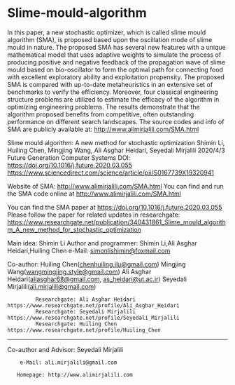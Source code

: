 # Slime-mould-algorithm
In this paper, a new stochastic optimizer, which is called slime mould algorithm (SMA), is proposed based upon the oscillation mode of slime mould in nature. The proposed SMA has several new features with a unique mathematical model that uses adaptive weights to simulate the process of producing positive and negative feedback of the propagation wave of slime mould based on bio-oscillator to form the optimal path for connecting food with excellent exploratory ability and exploitation propensity. The proposed SMA is compared with up-to-date metaheuristics in an extensive set of benchmarks to verify the efficiency. Moreover, four classical engineering structure problems are utilized to estimate the efficacy of the algorithm in optimizing engineering problems. The results demonstrate that the algorithm proposed benefits from competitive, often outstanding performance on different search landscapes. The source codes and info of SMA are publicly available at: http://www.alimirjalili.com/SMA.html

Slime mould algorithm: A new method for stochastic optimization
Shimin Li, Huiling Chen, Mingjing Wang, Ali Asghar Heidari, Seyedali Mirjalili
2020/4/3
Future Generation Computer Systems
DOI: https://doi.org/10.1016/j.future.2020.03.055
https://www.sciencedirect.com/science/article/pii/S0167739X19320941

Website of SMA: http://www.alimirjalili.com/SMA.html
You can find and run the SMA code online at http://www.alimirjalili.com/SMA.html

You can find the SMA paper at https://doi.org/10.1016/j.future.2020.03.055
Please follow the paper for related updates in researchgate: https://www.researchgate.net/publication/340431861_Slime_mould_algorithm_A_new_method_for_stochastic_optimization

  Main idea: Shimin Li
  Author and programmer: Shimin Li,Ali Asghar Heidari,Huiling Chen
  e-Mail: simonlishimin@foxmail.com
 
 Co-author:
             Huiling Chen(chenhuiling.jlu@gmail.com)
             Mingjing Wang(wangmingjing.style@gmail.com)
             Ali Asghar Heidari(aliasghar68@gmail.com, as_heidari@ut.ac.ir)
             Seyedali Mirjalili(ali.mirjalili@gmail.com)
             
             Researchgate: Ali Asghar Heidari https://www.researchgate.net/profile/Ali_Asghar_Heidari
             Researchgate: Seyedali Mirjalili https://www.researchgate.net/profile/Seyedali_Mirjalili
             Researchgate: Huiling Chen https://www.researchgate.net/profile/Huiling_Chen
 
 _____________________________________________________
  Co-author and Advisor: Seyedali Mirjalili

        e-Mail: ali.mirjalili@gmail.com

       Homepage: http://www.alimirjalili.com

